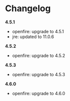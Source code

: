 # Changelog
**4.5.1**
- openfire: upgrade to 4.5.1
- jre: updated to 11.0.6

**4.5.2**
- openfire: upgrade to 4.5.2

**4.5.3**
- openfire: upgrade to 4.5.3

**4.6.0**
- openfire: upgrade to 4.6.0